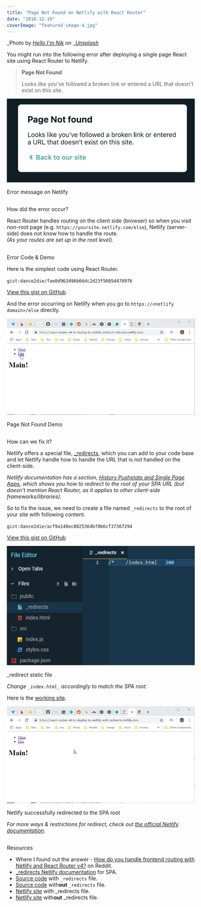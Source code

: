 ```yaml
---
title: "Page Not Found on Netlify with React Router"
date: "2018-12-19"
coverImage: "featured-image-4.jpg"
---
```


_Photo by _[_Hello I'm Nik_](https://unsplash.com/photos/MAgPyHRO0AA?utm_source=unsplash&utm_medium=referral&utm_content=creditCopyText)_ on _[_Unsplash_](https://unsplash.com/search/photos/direction?utm_source=unsplash&utm_medium=referral&utm_content=creditCopyText)

You might run into the following error after deploying a single page React site using React Router to Netlify.

> **Page Not Found**
>
> Looks like you've followed a broken link or entered a URL that doesn't exist on this site.

![](./images/page-not-found.jpg)

Error message on Netlify

##

How did the error occur?

React Router handles routing on the client side (browser) so when you visit non-root page (e.g. `https://yoursite.netlify.com/else`), Netlify (server-side) does not know how to handle the route.  
_(As your routes are set up in the root level)._

##

Error Code & Demo

Here is the simplest code using React Router.

`gist:dance2die/fae8d963496b66dc2d23f5605d478976`

<a href="https://gist.github.com/dance2die/fae8d963496b66dc2d23f5605d478976">View this gist on GitHub</a>

And the error occurring on Netlify when you go to `https://<netlify domain>/else` directly.

![](./images/page-not-found.gif)

Page Not Found Demo

##

How can we fix it?

Netlify offers a special file, [\_redirects](https://www.netlify.com/docs/redirects/), which you can add to your code base and let Netlify handle how to handle the URL that is not handled on the client-side.

_Netlify documentation has a section,_ [_History Pushstate and Single Page Apps_](https://www.netlify.com/docs/redirects/#history-pushstate-and-single-page-apps)_, which shows you how to redirect to the root of your SPA URL (but doesn't mention React Router, as it applies to other client-side frameworks/libraries)._

So to fix the issue, we need to create a file named `_redirects` to the root of your site with following content.

`gist:dance2die/acf9a148ec8025364bf0b6cf37367294`

<a href="https://gist.github.com/dance2die/acf9a148ec8025364bf0b6cf37367294">View this gist on GitHub</a>

![](./images/redirect-on-CodeSandbox.png)

\_redirect static file

_Change _`_index.html_`_ accordingly to match the SPA root._

Here is the [working site](https://react-router-v4-to-deploy-to-netlify-with-redirects.netlify.com/else).

![](./images/page-found.gif)

Netlify successfully redirected to the SPA root

_For more ways & restrictions for redirect, check out_ [_the official Netlify documentation_](https://www.netlify.com/docs/redirects/)_._

##

Resources

- Where I found out the answer - [How do you handle frontend routing with Netlify and React Router v4?](https://www.reddit.com/r/Frontend/comments/6h34h0/how_do_you_handle_frontend_routing_with_netlify/) on Reddit.
- [\_redirects Netlify documentation](https://www.netlify.com/docs/redirects/#history-pushstate-and-single-page-apps) for SPA.
- [Source code](https://codesandbox.io/s/o5q81vvljz) with `_redirects` file.
- [Source code](https://codesandbox.io/s/w2p29jj0jl) with**out** `_redirects` file.
- [Netlify site](https://react-router-v4-to-deploy-to-netlify-with-redirects.netlify.com/else) with \_redirects file.
- [Netlify site](https://react-router-v4-to-deploy-to-netlify-without-redirects.netlify.com/) with**out** \_redirects file.
